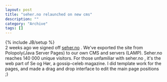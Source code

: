 ```yaml
--- 
layout: post 
title: "seher.no relaunched on new cms"
description: ""
category: "Archive"
tags: []
---
```

{% include JB/setup %}  
2 weeks ago we signed off <a href="http://www.seher.no">seher.no</a> . We've exported the site from Polopoly(Java Server Pages) to our own CMS and servers (LAMP).
 Seher.no reaches 140 000 unique visitors.
 For those unfamiliar with seher.no , it's the web part of Se og Hør, a gossip-celeb magazine.
 I did template work for the pages, and made a drag and drop interface to edit the main page positions ;)
